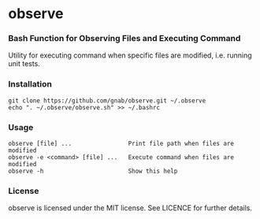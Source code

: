 # observe

### Bash Function for Observing Files and Executing Command

Utility for executing command when specific files are modified, i.e. running
unit tests.

### Installation

    git clone https://github.com/gnab/observe.git ~/.observe
    echo ". ~/.observe/observe.sh" >> ~/.bashrc

### Usage

    observe [file] ...                Print file path when files are modified
    observe -e <command> [file] ...   Execute command when files are modified
    observe -h                        Show this help

### License 

observe is licensed under the MIT license. See LICENCE for further 
details.
